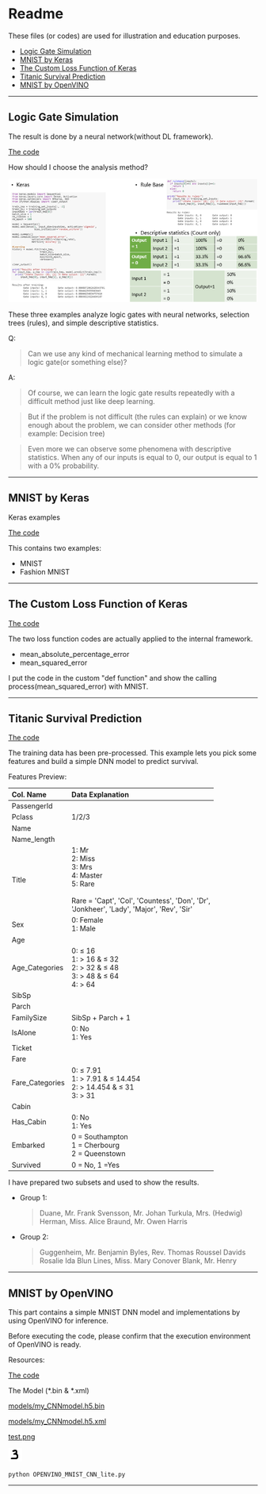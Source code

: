 # Readme
These files (or codes) are used for illustration and education purposes.

* [Logic Gate Simulation](#logic-gate-simulation)
* [MNIST by Keras](#mnist-by-keras)
* [The Custom Loss Function of Keras](#the-custom-loss-function-of-Keras)
* [Titanic Survival Prediction](#titanic-survival-prediction)
* [MNIST by OpenVINO](#mnist-by-openvino)
***

## Logic Gate Simulation
The result is done by a neural network(without DL framework).
<p>

[The code](https://github.com/isaacyaf/example/blob/master/SampleNeuralNetwork_Logic_Gate_Simulation.ipynb)

How should I choose the analysis method?
<p>

![examples](https://github.com/isaacyaf/example/blob/master/images/examples_ofMethods.PNG)

<p>
    These three examples analyze logic gates with neural networks, selection trees (rules), and simple descriptive statistics.
<p>
Q: 
<p>

>Can we use any kind of mechanical learning method to simulate a logic gate(or something else)?
        
<p>
A: 
<p>

>Of course, we can learn the logic gate results repeatedly with a difficult method just like deep learning.

>But if the problem is not difficult (the rules can explain) or we know enough about the problem, we can consider other methods (for example: Decision tree)

>Even more we can observe some phenomena with descriptive statistics. When any of our inputs is equal to 0, our output is equal to 1 with a 0% probability.


***

## MNIST by Keras
Keras examples <p>

[The code](https://github.com/isaacyaf/example/blob/master/MNIST_KerasCNN_v0_5.ipynb)

This contains two examples: 
* MNIST
* Fashion MNIST

***

## The Custom Loss Function of Keras
<p>

[The code](https://github.com/isaacyaf/example/blob/master/Keras_Custom_loss_function%5BAND__GATE_and_MNIST%5D.ipynb)

The two loss function codes are actually applied to the internal framework.
* mean_absolute_percentage_error
* mean_squared_error
<p>
I put the code in the custom "def function" and show the calling process(mean_squared_error) with MNIST.

***

## Titanic Survival Prediction
<p>

[The code](https://github.com/isaacyaf/example/blob/master/titanic_survival_prediction_DNN_lite.ipynb)

The training data has been pre-processed. 
This example lets you pick some features and build a simple DNN model to predict survival.
<p>
Features Preview:
    
|Col. Name      | Data Explanation  |
|:----------    |:---------------   |
|PassengerId    ||   
|Pclass         |1/2/3              |
|Name           ||
|Name_length    ||
|Title          | 1: Mr <br> 2: Miss   <br> 3: Mrs <br> 4: Master  <br> 5: Rare <br><br> Rare = 'Capt', 'Col', 'Countess', 'Don', 'Dr',<br> 'Jonkheer', 'Lady', 'Major', 'Rev', 'Sir'|
|Sex            |0: Female <br> 1: Male|
|Age            ||
|Age_Categories |0: ≤ 16 <br> 1: > 16 &  ≤ 32  <br> 2: > 32 &  ≤ 48  <br> 3: > 48 & ≤ 64  <br> 4: > 64 |
|SibSp          ||
|Parch          ||
|FamilySize     |SibSp + Parch + 1|
|IsAlone        |0: No <br> 1: Yes|
|Ticket         ||
|Fare           ||
|Fare_Categories|0: ≤ 7.91 <br> 1: > 7.91 &  ≤ 14.454  <br> 2: > 14.454 &  ≤ 31  <br> 3: > 31  |
|Cabin          ||
|Has_Cabin      |0: No <br> 1: Yes|
|Embarked       |0 = Southampton <br> 1 = Cherbourg  <br> 2 = Queenstown  |
|Survived       |0 = No, 1 =Yes|
 
<p>
I have prepared two subsets and used to show the results.

*   Group 1:

    > Duane, Mr. Frank
    > Svensson, Mr. Johan
    > Turkula, Mrs. (Hedwig)
    > Herman, Miss. Alice
    > Braund, Mr. Owen Harris

*   Group 2:

    > Guggenheim, Mr. Benjamin
    > Byles, Rev. Thomas Roussel Davids
    > Rosalie Ida Blun
    > Lines, Miss. Mary Conover
    > Blank, Mr. Henry

***

## MNIST by OpenVINO 
<p>
This part contains a simple MNIST DNN model and implementations by using OpenVINO for inference.
<p>
Before executing the code, please confirm that the execution environment of OpenVINO is ready.
<p>
Resources:<p>

[The code](https://github.com/isaacyaf/example/blob/master/OPENVINO_MNIST_CNN_lite.py)

The Model (*.bin & *.xml)<p>

[models/my_CNNmodel.h5.bin](https://github.com/isaacyaf/example/blob/master/models/my_CNNmodel.h5.bin)

<p>

[models/my_CNNmodel.h5.xml](https://github.com/isaacyaf/example/blob/master/models/my_CNNmodel.h5.xml)

<p>

[test.png](https://github.com/isaacyaf/example/blob/master/test.png)

![test.png](https://github.com/isaacyaf/example/blob/master/test.png)

<p>
    
    python OPENVINO_MNIST_CNN_lite.py 
    
<p>




***
